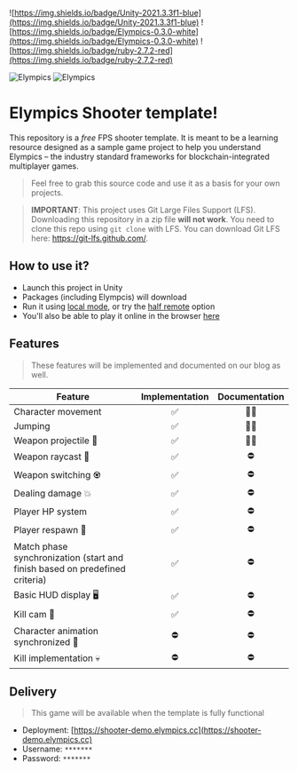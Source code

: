 ![https://img.shields.io/badge/Unity-2021.3.3f1-blue](https://img.shields.io/badge/Unity-2021.3.3f1-blue)
![https://img.shields.io/badge/Elympics-0.3.0-white](https://img.shields.io/badge/Elympics-0.3.0-white)
![https://img.shields.io/badge/ruby-2.7.2-red](https://img.shields.io/badge/ruby-2.7.2-red)

![Elympics](Resources/images/logo-light.png#gh-dark-mode-only)
![Elympics](Resources/images/logo-dark.png#gh-light-mode-only)

# Elympics Shooter template!

This repository is a *free* FPS shooter template. It is meant to be a learning resource designed as a sample game project to help you understand Elympics – the industry standard frameworks for blockchain-integrated multiplayer games.

> Feel free to grab this source code and use it as a basis for your own projects.

> __IMPORTANT__: 
> This project uses Git Large Files Support (LFS). Downloading this repository in a zip file **will not work**. You need to clone this repo using `git clone` with LFS.
> You can download Git LFS here: https://git-lfs.github.com/.

## How to use it?

- Launch this project in Unity
- Packages (including Elympcis) will download
- Run it using [local mode](https://docs.elympics.cc/getting-started/run-locally/), or try the [half remote](https://docs.elympics.cc/getting-started/run-locally/#half-remote-mode) option
- You'll also be able to play it online in the browser [here](https://shooter-demo.elympics.cc/)

## Features

> These features will be implemented and documented on our blog as well.

| Feature | Implementation | Documentation |
|---------|:--------------:|:-------------:|
| Character movement | ✅ | 👨‍💻 |
| Jumping | ✅ | 👨‍💻 |
| Weapon projectile 🔫 | ✅ | 👨‍💻 |
| Weapon raycast 🔦 | ✅ | ⛔️ |
| Weapon switching ♼ | ✅ | ⛔️ |
| Dealing damage 💥 | ✅ | ⛔️ |
| Player HP system | ✅ | ⛔️ |
| Player respawn 💆 | ✅ | ⛔️ |
| Match phase synchronization (start and finish based on predefined criteria) | ✅ | ⛔️ |
| Basic HUD display 🖥 | ✅ | ⛔️ |
| Kill cam 🎥 | ✅ | ⛔️ |
| Character animation synchronized 🏃 | ⛔️ | ⛔️ |
| Kill implementation 💀 | ⛔️ | ⛔️ |

## Delivery

> This game will be available when the template is fully functional

- Deployment: [https://shooter-demo.elympics.cc](https://shooter-demo.elympics.cc)
- Username: `*******`
- Password: `*******`
